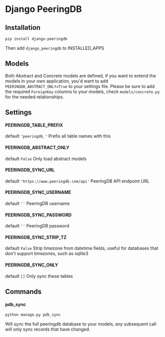 
# Django PeeringDB

## Installation

    pip install django-peeringdb

Then add `django_peeringdb` to INSTALLED_APPS

## Models
Both Abstract and Concrete models are defined, if you want to extend the models in your own application, you'd want to add `PEERINGDB_ABSTRACT_ONLY=True` to your settings file. Please be sure to add the required `ForeignKey` columns to your models, check `models/concrete.py` for the needed relationships.


## Settings

#### PEERINGDB_TABLE_PREFIX
default `'peeringdb_'`
Prefix all table names with this

#### PEERINGDB_ABSTRACT_ONLY
default `False`
Only load abstract models

#### PEERINGDB_SYNC_URL
default `'https://www.peeringdb.com/api'`
PeeringDB API endpoint URL

#### PEERINGDB_SYNC_USERNAME
default `''`
PeeringDB username

#### PEERINGDB_SYNC_PASSWORD
default `''`
PeeringDB password

#### PEERINGDB_SYNC_STRIP_TZ
default `False`
Strip timezone from datetime fields, useful for databases that don't support timezones, such as sqlite3

#### PEERINGDB_SYNC_ONLY
default `[]`
Only sync these tables

## Commands

#### pdb_sync
    python manage.py pdb_sync

Will sync the full peeringdb database to your models, any subsequent call will only sync records that have changed.

